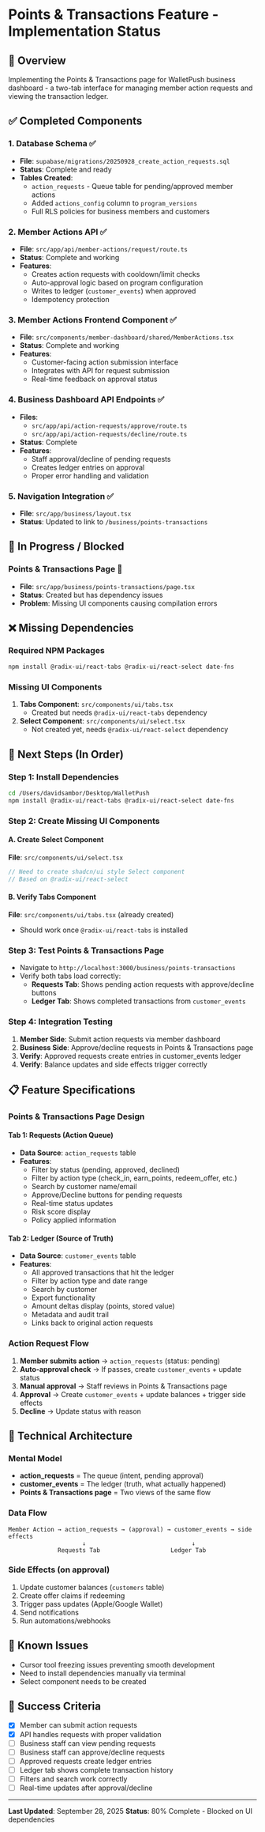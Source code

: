 # Points & Transactions Feature - Implementation Status

## 🎯 Overview
Implementing the Points & Transactions page for WalletPush business dashboard - a two-tab interface for managing member action requests and viewing the transaction ledger.

## ✅ Completed Components

### 1. Database Schema ✅
- **File**: `supabase/migrations/20250928_create_action_requests.sql`
- **Status**: Complete and ready
- **Tables Created**:
  - `action_requests` - Queue table for pending/approved member actions
  - Added `actions_config` column to `program_versions`
  - Full RLS policies for business members and customers

### 2. Member Actions API ✅
- **File**: `src/app/api/member-actions/request/route.ts`
- **Status**: Complete and working
- **Features**:
  - Creates action requests with cooldown/limit checks
  - Auto-approval logic based on program configuration
  - Writes to ledger (`customer_events`) when approved
  - Idempotency protection

### 3. Member Actions Frontend Component ✅
- **File**: `src/components/member-dashboard/shared/MemberActions.tsx`
- **Status**: Complete and working
- **Features**:
  - Customer-facing action submission interface
  - Integrates with API for request submission
  - Real-time feedback on approval status

### 4. Business Dashboard API Endpoints ✅
- **Files**: 
  - `src/app/api/action-requests/approve/route.ts`
  - `src/app/api/action-requests/decline/route.ts`
- **Status**: Complete
- **Features**:
  - Staff approval/decline of pending requests
  - Creates ledger entries on approval
  - Proper error handling and validation

### 5. Navigation Integration ✅
- **File**: `src/app/business/layout.tsx`
- **Status**: Updated to link to `/business/points-transactions`

## 🚧 In Progress / Blocked

### Points & Transactions Page 🚧
- **File**: `src/app/business/points-transactions/page.tsx`
- **Status**: Created but has dependency issues
- **Problem**: Missing UI components causing compilation errors

## ❌ Missing Dependencies

### Required NPM Packages
```bash
npm install @radix-ui/react-tabs @radix-ui/react-select date-fns
```

### Missing UI Components
1. **Tabs Component**: `src/components/ui/tabs.tsx`
   - Created but needs `@radix-ui/react-tabs` dependency
2. **Select Component**: `src/components/ui/select.tsx`
   - Not created yet, needs `@radix-ui/react-select` dependency

## 🎯 Next Steps (In Order)

### Step 1: Install Dependencies
```bash
cd /Users/davidsambor/Desktop/WalletPush
npm install @radix-ui/react-tabs @radix-ui/react-select date-fns
```

### Step 2: Create Missing UI Components

#### A. Create Select Component
**File**: `src/components/ui/select.tsx`
```typescript
// Need to create shadcn/ui style Select component
// Based on @radix-ui/react-select
```

#### B. Verify Tabs Component
**File**: `src/components/ui/tabs.tsx` (already created)
- Should work once `@radix-ui/react-tabs` is installed

### Step 3: Test Points & Transactions Page
- Navigate to `http://localhost:3000/business/points-transactions`
- Verify both tabs load correctly:
  - **Requests Tab**: Shows pending action requests with approve/decline buttons
  - **Ledger Tab**: Shows completed transactions from `customer_events`

### Step 4: Integration Testing
1. **Member Side**: Submit action requests via member dashboard
2. **Business Side**: Approve/decline requests in Points & Transactions page
3. **Verify**: Approved requests create entries in customer_events ledger
4. **Verify**: Balance updates and side effects trigger correctly

## 📋 Feature Specifications

### Points & Transactions Page Design

#### Tab 1: Requests (Action Queue)
- **Data Source**: `action_requests` table
- **Features**:
  - Filter by status (pending, approved, declined)
  - Filter by action type (check_in, earn_points, redeem_offer, etc.)
  - Search by customer name/email
  - Approve/Decline buttons for pending requests
  - Real-time status updates
  - Risk score display
  - Policy applied information

#### Tab 2: Ledger (Source of Truth)
- **Data Source**: `customer_events` table
- **Features**:
  - All approved transactions that hit the ledger
  - Filter by action type and date range
  - Search by customer
  - Export functionality
  - Amount deltas display (points, stored value)
  - Metadata and audit trail
  - Links back to original action requests

### Action Request Flow
1. **Member submits action** → `action_requests` (status: pending)
2. **Auto-approval check** → If passes, create `customer_events` + update status
3. **Manual approval** → Staff reviews in Points & Transactions page
4. **Approval** → Create `customer_events` + update balances + trigger side effects
5. **Decline** → Update status with reason

## 🔧 Technical Architecture

### Mental Model
- **action_requests** = The queue (intent, pending approval)
- **customer_events** = The ledger (truth, what actually happened)
- **Points & Transactions page** = Two views of the same flow

### Data Flow
```
Member Action → action_requests → (approval) → customer_events → side effects
                     ↓                              ↓
              Requests Tab                    Ledger Tab
```

### Side Effects (on approval)
1. Update customer balances (`customers` table)
2. Create offer claims if redeeming
3. Trigger pass updates (Apple/Google Wallet)
4. Send notifications
5. Run automations/webhooks

## 🐛 Known Issues
- Cursor tool freezing issues preventing smooth development
- Need to install dependencies manually via terminal
- Select component needs to be created

## 🚀 Success Criteria
- [x] Member can submit action requests
- [x] API handles requests with proper validation
- [ ] Business staff can view pending requests
- [ ] Business staff can approve/decline requests
- [ ] Approved requests create ledger entries
- [ ] Ledger tab shows complete transaction history
- [ ] Filters and search work correctly
- [ ] Real-time updates after approval/decline

---

**Last Updated**: September 28, 2025
**Status**: 80% Complete - Blocked on UI dependencies
